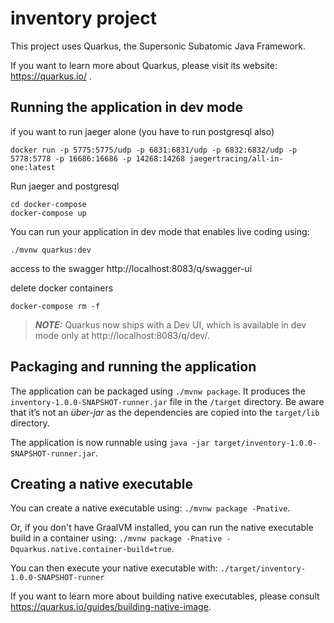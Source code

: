 # inventory project

This project uses Quarkus, the Supersonic Subatomic Java Framework.

If you want to learn more about Quarkus, please visit its website: https://quarkus.io/ .

## Running the application in dev mode

if you want to run jaeger alone (you have to run postgresql also)
```
docker run -p 5775:5775/udp -p 6831:6831/udp -p 6832:6832/udp -p 5778:5778 -p 16686:16686 -p 14268:14268 jaegertracing/all-in-one:latest
```
Run jaeger and postgresql

```
cd docker-compose
docker-compose up
```

You can run your application in dev mode that enables live coding using:
```
./mvnw quarkus:dev
```
access to the swagger
http://localhost:8083/q/swagger-ui

delete docker containers
```
docker-compose rm -f
```

> **_NOTE:_**  Quarkus now ships with a Dev UI, which is available in dev mode only at http://localhost:8083/q/dev/.



## Packaging and running the application

The application can be packaged using `./mvnw package`.
It produces the `inventory-1.0.0-SNAPSHOT-runner.jar` file in the `/target` directory.
Be aware that it’s not an _über-jar_ as the dependencies are copied into the `target/lib` directory.

The application is now runnable using `java -jar target/inventory-1.0.0-SNAPSHOT-runner.jar`.

## Creating a native executable

You can create a native executable using: `./mvnw package -Pnative`.

Or, if you don't have GraalVM installed, you can run the native executable build in a container using: `./mvnw package -Pnative -Dquarkus.native.container-build=true`.

You can then execute your native executable with: `./target/inventory-1.0.0-SNAPSHOT-runner`

If you want to learn more about building native executables, please consult https://quarkus.io/guides/building-native-image.
